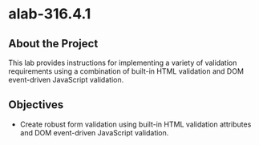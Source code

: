 # alab-316.4.1

## About the Project

This lab provides instructions for implementing a variety of validation requirements using a combination of built-in HTML validation and DOM event-driven JavaScript validation.

## Objectives

- Create robust form validation using built-in HTML validation attributes and DOM event-driven JavaScript validation.

